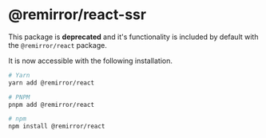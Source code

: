 # @remirror/react-ssr

This package is **deprecated** and it's functionality is included by default with the `@remirror/react` package.

It is now accessible with the following installation.

```bash
# Yarn
yarn add @remirror/react

# PNPM
pnpm add @remirror/react

# npm
npm install @remirror/react
```

